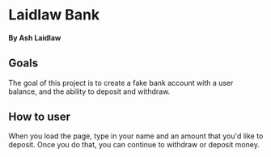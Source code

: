 # Laidlaw Bank
#### By Ash Laidlaw

## Goals

The goal of this project is to create a fake bank account with a user balance, and the ability to deposit and withdraw.

## How to user

When you load the page, type in your name and an amount that you'd like to deposit. Once you do that, you can continue to withdraw or deposit money.
